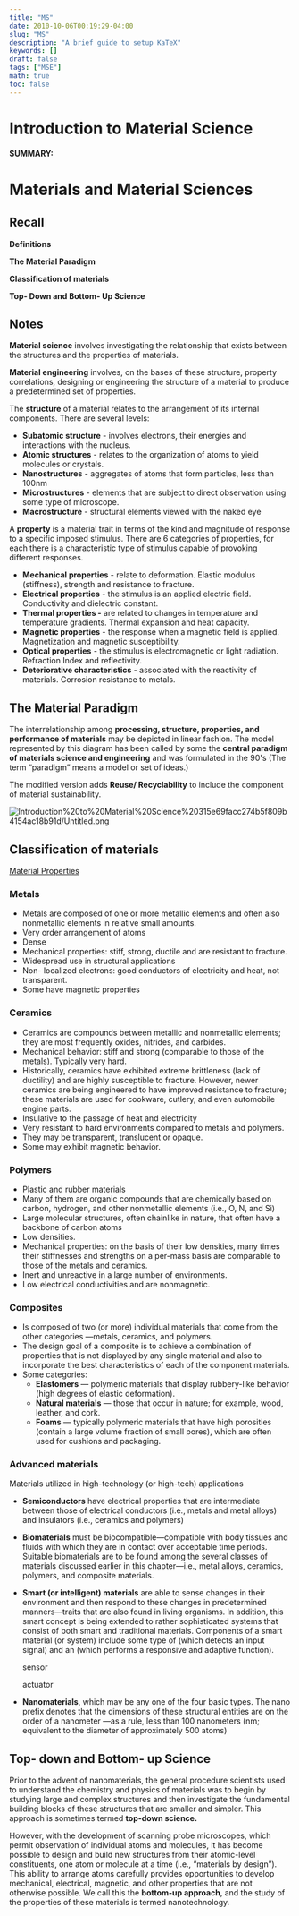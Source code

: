 ```yaml
---
title: "MS"
date: 2010-10-06T00:19:29-04:00
slug: "MS"
description: "A brief guide to setup KaTeX"
keywords: []
draft: false
tags: ["MSE"]
math: true
toc: false
---
```


# Introduction to Material Science


**SUMMARY:**

# Materials and Material Sciences

## Recall

**Definitions**

**The Material Paradigm** 

**Classification of materials**

**Top- Down and Bottom- Up Science**

## Notes

**Material science** involves investigating the relationship that exists between the structures and the properties of materials.

**Material engineering** involves, on the bases of these structure, property correlations, designing or engineering the structure of a material to produce a predetermined set of properties.

The **structure** of a material relates to the arrangement of its internal components. There are several levels:

- **Subatomic structure** - involves electrons, their energies and interactions with the nucleus.
- **Atomic structures** - relates to the organization of atoms to yield molecules or crystals.
- **Nanostructures** - aggregates of atoms that form particles, less than 100nm
- **Microstructures** - elements that are subject to direct observation using some type of microscope.
- **Macrostructure** - structural elements viewed with the naked eye

A **property** is a material trait in terms of the kind and magnitude of response to a specific imposed stimulus. There are 6 categories of properties, for each there is a characteristic type of stimulus capable of provoking different responses.

- **Mechanical properties** - relate to deformation. Elastic modulus (stiffness), strength and resistance to fracture.
- **Electrical properties** - the stimulus is an applied electric field. Conductivity and dielectric constant.
- **Thermal properties -** are related to changes in temperature and temperature gradients. Thermal expansion and heat capacity.
- **Magnetic properties** - the response when a magnetic field is applied. Magnetization and magnetic susceptibility.
- **Optical properties** - the stimulus is electromagnetic or light radiation. Refraction Index and reflectivity.
- **Deteriorative characteristics** - associated with the reactivity of materials. Corrosion resistance to metals.

## The Material Paradigm

The interrelationship among **processing, structure, properties, and performance of materials** may be depicted in linear fashion. The model represented by this diagram has been called by some the **central paradigm of materials science and engineering** and was formulated in the 90's (The term “paradigm” means a model or set of ideas.)

The modified version adds **Reuse/ Recyclability** to include the component of material sustainability.

![Introduction%20to%20Material%20Science%20315e69facc274b5f809b4154ac18b91d/Untitled.png](/Introduction%20to%20Material%20Science%20315e69facc274b5f809b4154ac18b91d/Untitled.png)

## Classification of materials

[Material Properties](https://www.notion.so/Material-Properties-2740544d206a467997667aec39cf8a71)

### Metals

- Metals are composed of one or more metallic elements and often also nonmetallic elements in relative small amounts.
- Very order arrangement of atoms
- Dense
- Mechanical properties: stiff, strong, ductile and are resistant to fracture.
- Widespread use in structural applications
- Non- localized electrons: good conductors of electricity and heat, not transparent.
- Some have magnetic properties

### Ceramics

- Ceramics are compounds between metallic and nonmetallic elements; they are most frequently oxides, nitrides, and carbides.
- Mechanical behavior: stiff and strong (comparable to those of the metals). Typically very hard.
- Historically, ceramics have exhibited extreme brittleness (lack of ductility) and are highly susceptible to fracture. However, newer ceramics are being engineered to have improved resistance to fracture; these materials are used for cookware, cutlery, and even automobile engine parts.
- Insulative to the passage of heat and electricity
- Very resistant to hard environments compared to metals and polymers.
- They may be transparent, translucent or opaque.
- Some may exhibit magnetic behavior.

### Polymers

- Plastic and rubber materials
- Many of them are organic compounds that are chemically based on carbon, hydrogen, and other nonmetallic elements (i.e., O, N, and Si)
- Large molecular structures, often chainlike in nature, that often have a backbone of carbon atoms
- Low densities.
- Mechanical properties: on the basis of their low densities, many times their stiffnesses and strengths on a per-mass basis are comparable to those of the metals and ceramics.
- Inert and unreactive in a large number of environments.
- Low electrical conductivities and are nonmagnetic.

### Composites

- Is composed of two (or more) individual materials that come from the other categories —metals, ceramics, and polymers.
- The design goal of a composite is to achieve a combination of properties that is not displayed by any single material and also to incorporate the best characteristics of each of the component materials.
- Some categories:
    - **Elastomers** — polymeric materials that display rubbery-like behavior (high degrees of elastic deformation).
    - **Natural materials** — those that occur in nature; for example, wood, leather, and cork.
    - **Foams** — typically polymeric materials that have high porosities (contain a large volume fraction of small pores), which are often used for cushions and packaging.

### Advanced materials

Materials utilized in high-technology (or high-tech) applications

- **Semiconductors** have electrical properties that are intermediate between those of electrical conductors (i.e., metals and metal alloys) and insulators (i.e., ceramics and polymers)
- **Biomaterials** must be biocompatible—compatible with body tissues and fluids with which they are in contact over acceptable time periods. Suitable biomaterials are to be found among the several classes of materials discussed earlier in this chapter—i.e., metal alloys, ceramics, polymers, and composite materials.
- **Smart (or intelligent) materials** are able to sense changes in their environment and then respond to these changes in predetermined manners—traits that are also found in living organisms. In addition, this smart concept is being extended to rather sophisticated systems that consist of both smart and traditional materials. Components of a smart material (or system) include some type of  (which detects an input signal) and an  (which performs a responsive and adaptive function).

    sensor

    actuator

- **Nanomaterials**, which may be any one of the four basic types. The nano prefix denotes that the dimensions of these structural entities are on the order of a nanometer —as a rule, less than 100 nanometers (nm; equivalent to the diameter of approximately 500 atoms)

## Top- down and Bottom- up Science

Prior to the advent of nanomaterials, the general procedure scientists used to understand the chemistry and physics of materials was to begin by studying large and complex structures and then investigate the fundamental building blocks of these structures that are smaller and simpler. This approach is sometimes termed **top-down science.**

However, with the development of scanning probe microscopes, which permit observation of individual atoms and molecules, it has become possible to design and build new structures from their atomic-level constituents, one atom or molecule at a time (i.e., “materials by design”). This ability to arrange atoms carefully provides opportunities to develop mechanical, electrical, magnetic, and other properties that are not otherwise possible. We call this the **bottom-up approach**, and the study of the properties of these materials is termed nanotechnology.